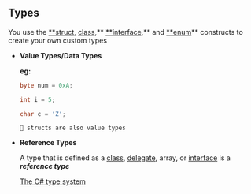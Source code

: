 ## Types
You use the [**struct](https://docs.microsoft.com/en-us/dotnet/csharp/language-reference/keywords/struct), [class](https://docs.microsoft.com/en-us/dotnet/csharp/language-reference/keywords/class),** [**interface](https://docs.microsoft.com/en-us/dotnet/csharp/language-reference/keywords/interface),** and [**enum](https://docs.microsoft.com/en-us/dotnet/csharp/language-reference/keywords/enum)** constructs to create your own custom types

- **Value Types/Data Types**
    
    **eg:**
    
    ```csharp
    byte num = 0xA;
    
    int i = 5;
    
    char c = 'Z';
    ```
    ```
    💬 structs are also value types
    ```
   
- **Reference Types**
    
    A type that is defined as a [class](https://docs.microsoft.com/en-us/dotnet/csharp/language-reference/keywords/class), [delegate](https://docs.microsoft.com/en-us/dotnet/csharp/language-reference/keywords/delegate), array, or [interface](https://docs.microsoft.com/en-us/dotnet/csharp/language-reference/keywords/interface) is a ***reference type***
    
    [The C# type system](https://docs.microsoft.com/en-us/dotnet/csharp/programming-guide/types/)
    
    [](https://www.w3schools.com/cs/cs_data_types.asp)
